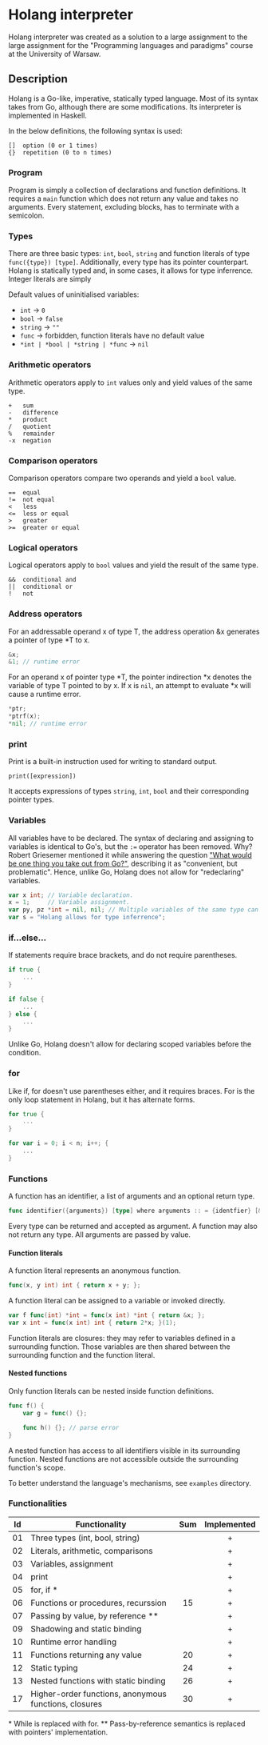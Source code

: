 # Holang interpreter

Holang interpreter was created as a solution to a large assignment to the large assignment for the "Programming languages and paradigms" course at the University of Warsaw.

## Description
Holang is a Go-like, imperative, statically typed language. Most of its syntax takes from Go, although there are some modifications. Its interpreter is implemented in Haskell.

In the below definitions, the following syntax is used:
```
[]  option (0 or 1 times)
{}  repetition (0 to n times)
```

### Program
Program is simply a collection of declarations and function definitions. It requires a ```main``` function which does not return any value and takes no arguments. Every statement, excluding blocks, has to terminate with a semicolon.

### Types
There are three basic types: ```int```, ```bool```, ```string``` and function literals of type ```func({type}) [type]```. Additionally, every type has its pointer counterpart. Holang is statically typed and, in some cases, it allows for type inferrence. Integer literals are simply 

Default values of uninitialised variables:
* ```int``` -> ```0```
* ```bool``` -> ```false```
* ```string``` -> ```""```
* ```func``` -> forbidden, function literals have no default value
* ```*int | *bool | *string | *func``` -> ```nil```

### Arithmetic operators
Arithmetic operators apply to ```int``` values only and yield values of the same type.
```
+   sum
-   difference
*   product
/   quotient
%   remainder
-x  negation
```

### Comparison operators
Comparison operators compare two operands and yield a ```bool``` value.
```
==  equal
!=  not equal
<   less
<=  less or equal
>   greater
>=  greater or equal
```

### Logical operators
Logical operators apply to ```bool``` values and yield the result of the same type.
```
&&  conditional and
||  conditional or
!   not
```

### Address operators
For an addressable operand x of type T, the address operation &x generates a pointer of type *T to x.
```go
&x;
&1; // runtime error
```

For an operand x of pointer type *T, the pointer indirection *x denotes the variable of type T pointed to by x. If x is ```nil```, an attempt to evaluate *x will cause a runtime error.
```go
*ptr;
*ptrf(x);
*nil; // runtime error
```

### print
Print is a built-in instruction used for writing to standard output.
```
print([expression])
```
It accepts expressions of types ```string```, ```int```, ```bool``` and their corresponding pointer types.

### Variables
All variables have to be declared. The syntax of declaring and assigning to variables is identical to Go's, but the ```:=``` operator has been removed. Why? Robert Griesemer mentioned it while answering the question ["What would be one thing you take out from Go?"](https://www.youtube.com/watch?v=p9VUCp98ay4&t=1227s), describing it as "convenient, but problematic". Hence, unlike Go, Holang does not allow for "redeclaring" variables.

```go
var x int; // Variable declaration.
x = 1;     // Variable assignment.
var py, pz *int = nil, nil; // Multiple variables of the same type can be declared and initialised in one line.
var s = "Holang allows for type inferrence";
``` 

### if...else...
If statements require brace brackets, and do not require parentheses.
```go
if true {
    ...
}
```
```go
if false {
    ...
} else {
    ...
}
```
Unlike Go, Holang doesn't allow for declaring scoped variables before the condition.

### for
Like if, for doesn't use parentheses either, and it requires braces. For is the only loop statement in Holang, but it has alternate forms.
```go
for true {
    ...
}
```
```go
for var i = 0; i < n; i++; {
    ...
}
```

### Functions
A function has an identifier, a list of arguments and an optional return type.
```go
func identifier({arguments}) [type] where arguments :: = {identfier} [&] type
```
Every type can be returned and accepted as argument. A function may also not return any type. All arguments are passed by value.

#### Function literals
A function literal represents an anonymous function.
```go
func(x, y int) int { return x + y; };
```
A function literal can be assigned to a variable or invoked directly.
```go
var f func(int) *int = func(x int) *int { return &x; };
var x int = func(x int) int { return 2*x; }(1);
```

Function literals are closures: they may refer to variables defined in a surrounding function. Those variables are then shared between the surrounding function and the function literal.

#### Nested functions
Only function literals can be nested inside function definitions.
```go
func f() {
    var g = func() {};

    func h() {}; // parse error
}
```

A nested function has access to all identifiers visible in its surrounding function. Nested functions are not accessible outside the surrounding function's scope.


To better understand the language's mechanisms, see ```examples``` directory.

### Functionalities
| Id | Functionality | Sum | Implemented |
| :-: | - | :-: | :-: |
| 01 | Three types (int, bool, string) | | + |
| 02 | Literals, arithmetic, comparisons | | + |
| 03 | Variables, assignment | | + |
| 04 | print | | + |
| 05 | for, if * | | + |
| 06 | Functions or procedures, recurssion | 15 | + |
| 07 | Passing by value, by reference ** | | + |
| 09 | Shadowing and static binding | | + |
| 10 | Runtime error handling | | + |
| 11 | Functions returning any value | 20 | + |
| 12 | Static typing | 24 | + |
| 13 | Nested functions with static binding | 26 | + |
| 17 | Higher-order functions, anonymous functions, closures | 30 | + |

\* While is replaced with for.
\*\* Pass-by-reference semantics is replaced with pointers' implementation.

